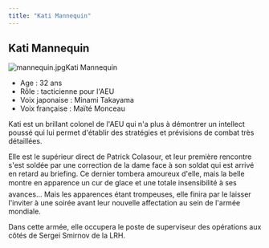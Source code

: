```yaml
---
title: "Kati Mannequin"
---
```


Kati Mannequin
--------------

![mannequin.jpg](/images/stories/saga/gundam00/persos/mannequin.jpg "mannequin.jpg")Kati Mannequin


- Age : 32 ans  
- Rôle : tacticienne pour l'AEU  
- Voix japonaise : Minami Takayama  
- Voix française : Maïté Monceau


Kati est un brillant colonel de l'AEU qui n'a plus à démontrer un intellect poussé qui lui permet d'établir des stratégies et prévisions de combat très détaillées.


Elle est le supérieur direct de Patrick Colasour, et leur première rencontre s'est soldée par une correction de la dame face à son soldat qui est arrivé en retard au briefing. Ce dernier tombera amoureux d'elle, mais la belle montre en apparence un cur de glace et une totale insensibilité à ses avances... Mais les apparences étant trompeuses, elle finira par le laisser l'inviter à une soirée avant leur nouvelle affectation au sein de l'armée mondiale.


Dans cette armée, elle occupera le poste de superviseur des opérations aux côtés de Sergei Smirnov de la LRH.

